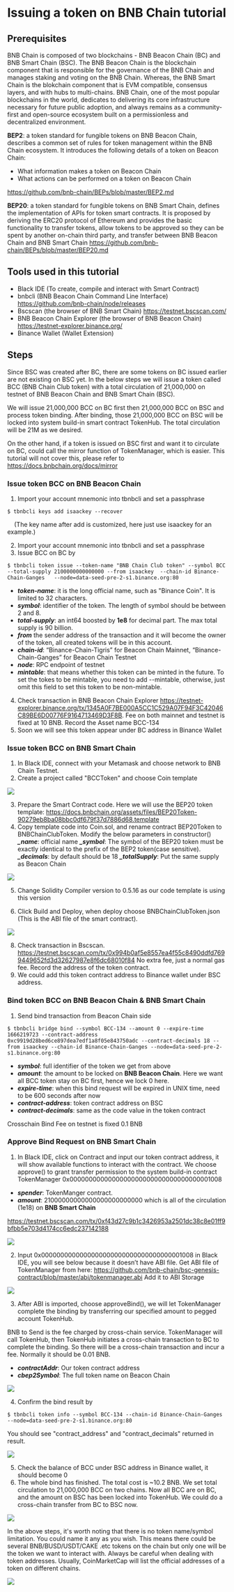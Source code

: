 # Issuing a token on BNB Chain tutorial

## Prerequisites
BNB Chain is composed of two blockchains - BNB Beacon Chain (BC) and BNB Smart Chain (BSC). The BNB Beacon Chain is the blockchain component that is responsible for the governance of the BNB Chain and manages staking and voting on the BNB Chain. Whereas, the BNB Smart Chain is the blokchain component that is EVM compatible, consensus layers, and with hubs to multi-chains. BNB Chain, one of the most popular blockchains in the world, dedicates to delivering its core infrastructure necessary for future public adoption, and always remains as a community-first and open-source ecosystem built on a permissionless and decentralized environment.

**BEP2**: a token standard for fungible tokens on BNB Beacon Chain, describes a common set of rules for token management within the BNB Chain ecosystem. It introduces the following details of a token on Beacon Chain:

- What information makes a token on Beacon Chain
- What actions can be performed on a token on Beacon Chain

<https://github.com/bnb-chain/BEPs/blob/master/BEP2.md>

**BEP20**: a token standard for fungible tokens on BNB Smart Chain, defines the implementation of APIs for token smart contracts. It is proposed by deriving the ERC20 protocol of Ethereum and provides the basic functionality to transfer tokens, allow tokens to be approved so they can be spent by another on-chain third party, and transfer between BNB Beacon Chain and BNB Smart Chain
<https://github.com/bnb-chain/BEPs/blob/master/BEP20.md>

## Tools used in this tutorial
- Black IDE (To create, compile and interact with Smart Contract)
- bnbcli (BNB Beacon Chain Command Line Interface) <https://github.com/bnb-chain/node/releases>
- Bscscan (the browser of BNB Smart Chain) <https://testnet.bscscan.com/> 
- BNB Beacon Chain Explorer (the browser of BNB Beacon Chain) <https://testnet-explorer.binance.org/> 
- Binance Wallet (Wallet Extension)

## Steps 
Since BSC was created after BC, there are some tokens on BC issued earlier are not existing on BSC yet. In the below steps we will issue a token called BCC (BNB Chain Club token) with a total circulation of 21,000,000 on testnet of BNB Beacon Chain and BNB Smart Chain (BSC).

We will issue 21,000,000 BCC on BC first then 21,000,000 BCC on BSC and process token binding. After binding, those 21,000,000 BCC on BSC will be locked into system build-in smart contract TokenHub. The total circulation will be 21M as we desired. 

On the other hand, if a token is issued on BSC first and want it to circulate on BC, could call the mirror function of TokenManager, which is easier. This tutorial will not cover this, please refer to <https://docs.bnbchain.org/docs/mirror> 
### Issue token BCC on BNB Beacon Chain
1. Import your account mnemonic into tbnbcli and set a passphrase

```
$ tbnbcli keys add isaackey --recover
```

&nbsp;&nbsp;&nbsp;&nbsp;(The key name after add is customized, here just use isaackey for an example.)

2. Import your account mnemonic into tbnbcli and set a passphrase
3. Issue BCC on BC by

```
$ tbnbcli token issue --token-name "BNB Chain Club token" --symbol BCC --total-supply 2100000000000000 --from isaackey  --chain-id Binance-Chain-Ganges   --node=data-seed-pre-2-s1.binance.org:80
```

- ***token-name***: it is the long official name, such as "Binance Coin". It is limited to 32 characters.
- ***symbol***: identifier of the token. The length of symbol should be between 2 and 8. 
- ***total-supply***: an int64 boosted by **1e8** for decimal part. The max total supply is 90 billion.
- ***from*** the sender address of the transaction and it will become the owner of the token, all created tokens will be in this account.
- ***chain-id***: “Binance-Chain-Tigris” for Beacon Chain Mainnet, “Binance-Chain-Ganges” for Beacon Chain Testnet
- ***node***: RPC endpoint of testnet
- ***mintable***: that means whether this token can be minted in the future. To set the tokes to be mintable, you need to add --mintable, otherwise, just omit this field to set this token to be non-mintable.
4. Check transaction in BNB Beacon Chain Explorer <https://testnet-explorer.binance.org/tx/1345A0F7BE000A5CC1C529A07F94F3C42046C89BE6D00776F9164713469D3F8B>. Fee on both mainnet and testnet is fixed at 10 BNB. Record the Asset name BCC-134
5. Soon we will see this token appear under BC address in Binance Wallet 
### Issue token BCC on BNB Smart Chain
1. In Black IDE, connect with your Metamask and choose network to BNB Chain Testnet.
2. Create a project called "BCCToken" and choose Coin template

![](images/create_project.png)

3. Prepare the Smart Contract code. Here we will use the BEP20 token template:
https://docs.bnbchain.org/assets/files/BEP20Token-90279eb8ba08bbc0df679f37d7886d68.template
4. Copy template code into Coin.sol, and rename contract BEP20Token to BNBChainClubToken. Modify the below parameters in constructor()
***_name***: official name
***_symbol***: The symbol of the BEP20 token must be exactly identical to the prefix of the BEP2 token(case sensitive).
***_decimals***: by default should be 18
***_totalSupply***: Put the same supply as Beacon Chain

![](images/contract_rename.png)

5. Change Solidity Compiler version to 0.5.16 as our code template is using this version

6. Click Build and Deploy, when deploy choose BNBChainClubToken.json (This is the ABI file of the smart contract).

![](images/deploy_contract.png)

8. Check transaction in Bscscan. https://testnet.bscscan.com/tx/0x994b0af5e8557ea4f55c8490ddfd7699449652fd3d32627987e8f6dc68010f84 No extra fee, just a normal gas fee. Record the address of the token contract.
9. We could add this token contract address to Binance wallet under BSC address.
### Bind token BCC on BNB Beacon Chain & BNB Smart Chain
1. Send bind transaction from Beacon Chain side

```
$ tbnbcli bridge bind --symbol BCC-134 --amount 0 --expire-time 1666219723 --contract-address 0xc9919d28bed6ce897dea7edf1a8f05e843750adc --contract-decimals 18 --from isaackey --chain-id Binance-Chain-Ganges --node=data-seed-pre-2-s1.binance.org:80
```

- ***symbol***: full identifier of the token we get from above
- ***amount***: the amount to be locked on **BNB Beacon Chain**. Here we want all BCC token stay on BC first, hence we lock 0 here.
- ***expire-time***: when this bind request will be expired in UNIX time, need to be 600 seconds after now
- ***contract-address***: token contract address on BSC
- ***contract-decimals***: same as the code value in the token contract

Crosschain Bind Fee on testnet is fixed 0.1 BNB
### Approve Bind Request on BNB Smart Chain
1. In Black IDE, click on Contract and input our token contract address, it will show available functions to interact with the contract. We choose approve() to grant transfer permission to the system build-in contract TokenManager 0x0000000000000000000000000000000000001008

- ***spender***: TokenManger contract. 
- ***amount***: 21000000000000000000000000 which is all of the circulation (1e18) on **BNB Smart Chain**

<https://testnet.bscscan.com/tx/0xf43d27c9b1c3426953a2501dc38c8e01ff9bfbb5e703d4174cc6edc237142188> 

![](images/approve.png)

2. Input 0x0000000000000000000000000000000000001008 in Black IDE, you will see below because it doesn’t have ABI file. Get ABI file of TokenManager from here: <https://github.com/bnb-chain/bsc-genesis-contract/blob/master/abi/tokenmanager.abi> Add it to ABI Storage

![](images/tokenmanger_missing_abi.png)

3. After ABI is imported, choose approveBind(), we will let TokenManager complete the binding by transferring our specified amount to pegged account TokenHub.

BNB to Send is the fee charged by cross-chain service. TokenManager will call TokenHub, then TokenHub initiates a cross-chain transaction to BC to complete the binding. So there will be a cross-chain transaction and incur a fee. Normally it should be 0.01 BNB.

- ***contractAddr***: Our token contract address
- ***cbep2Symbol***: The full token name on Beacon Chain

![](images/approve_bind.png)

4. Confirm the bind result by

```
$ tbnbcli token info --symbol BCC-134 --chain-id Binance-Chain-Ganges --node=data-seed-pre-2-s1.binance.org:80
```

You should see "contract\_address" and "contract\_decimals" returned in result.

![](images/bind_result.png)

5. Check the balance of BCC under BSC address in Binance wallet, it should become 0
6. The whole bind has finished. The total cost is ~10.2 BNB. We set total circulation to 21,000,000 BCC on two chains. Now all BCC are on BC, and the amount on BSC has been locked into TokenHub. We could do a cross-chain transfer from BC to BSC now.

![](images/crosschain_transfer.png)


In the above steps, it's worth noting that there is no token name/symbol limitation. You could name it any as you wish. This means there could be several BNB/BUSD/USDT/CAKE .etc tokens on the chain but only one will be the token we want to interact with. Always be careful when dealing with token addresses. Usually, CoinMarketCap will list the official addresses of a token on different chains.

![](images/cmc.png)
